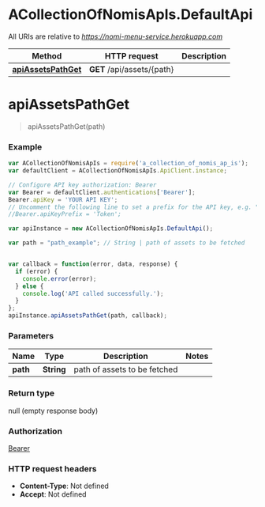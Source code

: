 # ACollectionOfNomisApIs.DefaultApi

All URIs are relative to *https://nomi-menu-service.herokuapp.com*

Method | HTTP request | Description
------------- | ------------- | -------------
[**apiAssetsPathGet**](DefaultApi.md#apiAssetsPathGet) | **GET** /api/assets/{path} | 


<a name="apiAssetsPathGet"></a>
# **apiAssetsPathGet**
> apiAssetsPathGet(path)



### Example
```javascript
var ACollectionOfNomisApIs = require('a_collection_of_nomis_ap_is');
var defaultClient = ACollectionOfNomisApIs.ApiClient.instance;

// Configure API key authorization: Bearer
var Bearer = defaultClient.authentications['Bearer'];
Bearer.apiKey = 'YOUR API KEY';
// Uncomment the following line to set a prefix for the API key, e.g. "Token" (defaults to null)
//Bearer.apiKeyPrefix = 'Token';

var apiInstance = new ACollectionOfNomisApIs.DefaultApi();

var path = "path_example"; // String | path of assets to be fetched


var callback = function(error, data, response) {
  if (error) {
    console.error(error);
  } else {
    console.log('API called successfully.');
  }
};
apiInstance.apiAssetsPathGet(path, callback);
```

### Parameters

Name | Type | Description  | Notes
------------- | ------------- | ------------- | -------------
 **path** | **String**| path of assets to be fetched | 

### Return type

null (empty response body)

### Authorization

[Bearer](../README.md#Bearer)

### HTTP request headers

 - **Content-Type**: Not defined
 - **Accept**: Not defined

